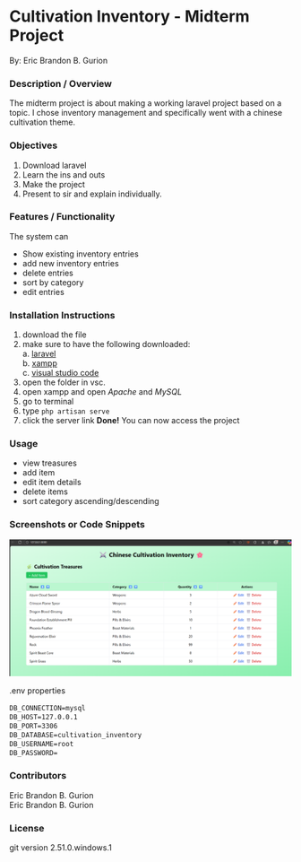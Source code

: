 # Cultivation Inventory - Midterm Project <br>
By: Eric Brandon B. Gurion

### Description / Overview
The midterm project is about making a working laravel project based on a topic. I chose inventory management and specifically went with a chinese cultivation theme.

### Objectives
1. Download laravel
2. Learn the ins and outs
3. Make the project
4. Present to sir and explain individually.

### Features / Functionality
The system can
- Show existing inventory entries
- add new inventory entries
- delete entries
- sort by category
- edit entries
### Installation Instructions
1. download the file
2. make sure to have the following downloaded: <br>
   a. [laravel](https://laravel.com/docs/12.x/installation) <br>
   b. [xampp](https://www.apachefriends.org/download.html) <br>
   c. [visual studio code](https://code.visualstudio.com/download) <br>
3. open the folder in vsc.
4. open xampp and open *Apache* and *MySQL*
5. go to terminal
6. type `php artisan serve`
7. click the server link
**Done!** You can now access the project

### Usage
- view treasures
- add item
- edit item details
- delete items
- sort category ascending/descending
  
### Screenshots or Code Snippets
![home page](cultivation_inventory/public/image.png)

.env properties
```
DB_CONNECTION=mysql
DB_HOST=127.0.0.1
DB_PORT=3306
DB_DATABASE=cultivation_inventory
DB_USERNAME=root
DB_PASSWORD=
```

### Contributors
Eric Brandon B. Gurion  
Eric Brandon B. Gurion

### License
git version 2.51.0.windows.1
